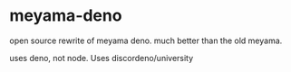 # meyama-deno

open source rewrite of meyama deno. much better than the old meyama.

uses deno, not node. Uses discordeno/university
